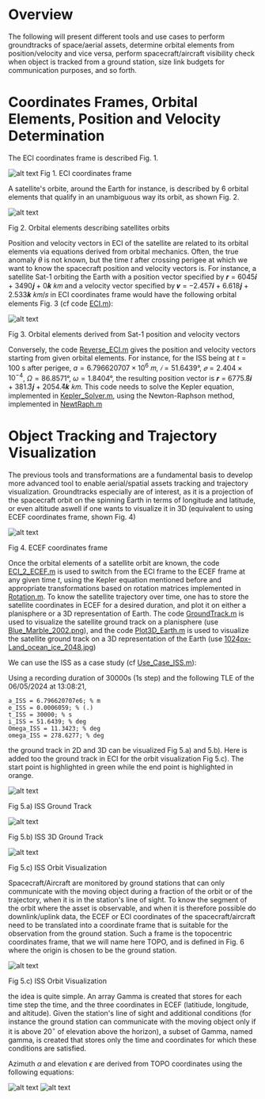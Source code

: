 Overview
========

The following will present different tools and use cases to perform groundtracks of space/aerial assets, determine orbital elements from position/velocity and vice versa,
perform spacecraft/aircraft visibility check when object is tracked from a ground station, size link budgets for communication purposes, and so forth.

# Coordinates Frames, Orbital Elements, Position and Velocity Determination

The ECI coordinates frame is described Fig. 1. 

![alt text](Graphics/ECI.PNG)
Fig 1. ECI coordinates frame

A satellite's orbite, around the Earth for instance, is described by 6 orbital elements that qualify in an unambiguous way its orbit, as shown Fig. 2. 

![alt text](Graphics/Orbit_Elem.PNG)

Fig 2. Orbital elements describing satellites orbits

Position and velocity vectors in ECI of the satellite are related to its orbital elements via equations derived from orbital mechanics. Often, the true anomaly
$\theta$ is not known, but the time $t$ after crossing perigee at which we want to know the spacecraft position and velocity vectors is.
For instance, a satellite Sat-1 orbiting the Earth with a position vector specified by 𝒓 = 6045𝒊 + 3490𝒋 + 0𝒌 𝑘𝑚 and a velocity vector specified 
by 𝒗 = −2.457𝒊 + 6.618𝒋 + 2.533𝒌 𝑘𝑚/𝑠 in ECI coordinates frame would have the following orbital elements Fig. 3 (cf code [ECI.m](https://github.com/Antoine-Marin-Git/Trajectory_determination_and_Objet_tracking/tree/master/ECI.m)):

![alt text](Graphics/Orb_elem_from_r_v.PNG)

Fig 3. Orbital elements derived from Sat-1 position and velocity vectors 

Conversely, the code [Reverse_ECI.m](https://github.com/Antoine-Marin-Git/Trajectory_determination_and_Objet_tracking/tree/master/Reverse_ECI.m) gives the position and velocity vectors starting from given orbital elements. For instance, for the ISS being at $t = 100$ s after perigee, $a = 6.796620707 × 10^6$ 𝑚, $𝑖 = 51.6439°$, $𝑒 = 2.404 × 10^{−4}$, $\Omega = 86.8571°$, $\omega = 1.8404°$, the resulting position vector is 𝒓 = 6775.8⃗𝒊 + 381.3⃗𝒋 + 2054.4⃗𝒌 𝑘𝑚. This code needs to solve the Kepler equation, implemented in [Kepler_Solver.m](https://github.com/Antoine-Marin-Git/Trajectory_determination_and_Objet_tracking/tree/master/Kepler_Solver.m), using the Newton-Raphson method, implemented in [NewtRaph.m](https://github.com/Antoine-Marin-Git/Trajectory_determination_and_Objet_tracking/tree/master/NewtRaph.m)

# Object Tracking and Trajectory Visualization

The previous tools and transformations are a fundamental basis to develop more advanced tool to enable aerial/spatial assets tracking and trajectory visualization. 
Groundtracks especially are of interest, as it is a projection of the spacecraft orbit on the spinning Earth in terms of longitude and latitude, or even altitude aswell if one wants to visualize it in 3D (equivalent to using ECEF coordinates frame, shown Fig. 4)

![alt text](Graphics/ECEF.PNG)

Fig 4. ECEF coordinates frame

Once the orbital elements of a satellite orbit are known, the code [ECI_2_ECEF.m](https://github.com/Antoine-Marin-Git/Trajectory_determination_and_Objet_tracking/tree/master/ECI_2_ECEF.m) is used to switch from the ECI frame to the ECEF frame at any given time $t$, using the Kepler equation mentioned before and appropriate transformations based on rotation matrices implemented in [Rotation.m](https://github.com/Antoine-Marin-Git/Trajectory_determination_and_Objet_tracking/tree/master/Rotation.m). To know the satellite trajectory over time, one has to store the satellite coordinates in ECEF for a desired duration, and plot it on either a planisphere or a 3D representation of Earth. The code [GroundTrack.m](https://github.com/Antoine-Marin-Git/Trajectory_determination_and_Objet_tracking/tree/master/GroundTrack.m) is used to visualize the satellite ground track on a planisphere (use [Blue_Marble_2002.png](https://github.com/Antoine-Marin-Git/Trajectory_determination_and_Objet_tracking/tree/master/Graphics/Blue_Marble_2002.png)), and the code [Plot3D_Earth.m](https://github.com/Antoine-Marin-Git/Trajectory_determination_and_Objet_tracking/tree/master/Plot3D_Earth.m) is used to visualize the satellite ground track on a 3D representation of the Earth (use [1024px-Land_ocean_ice_2048.jpg](https://github.com/Antoine-Marin-Git/Trajectory_determination_and_Objet_tracking/tree/master/Graphics/1024px-Land_ocean_ice_2048.jpg))

We can use the ISS as a case study (cf [Use_Case_ISS.m](https://github.com/Antoine-Marin-Git/Trajectory_determination_and_Objet_tracking/tree/master/Use_Case_ISS.m)):

Using a recording duration of 30000s (1s step) and the following TLE of the 06/05/2024 at 13:08:21, 
```
a_ISS = 6.796620707e6; % m
e_ISS = 0.0006059; % (.)
t_ISS = 30000; % s
i_ISS = 51.6439; % deg
Omega_ISS = 11.3423; % deg
omega_ISS = 278.6277; % deg
```
the ground track in 2D and 3D can be visualized Fig 5.a) and 5.b). Here is added too the ground track in ECI for the orbit visualization Fig 5.c). The start point is highlighted in green while the end point is highlighted in orange.

![alt text](Graphics/ISS_GT.png)

Fig 5.a) ISS Ground Track

![alt text](Graphics/ISS_GT3D_ECEF.png)

Fig 5.b) ISS 3D Ground Track

![alt text](Graphics/ISS_GT3D_ECI.png)

Fig 5.c) ISS Orbit Visualization

Spacecraft/Aircraft are monitored by ground stations that can only communicate with the moving object during a fraction of the orbit or of the trajectory, when it is in the station's line of sight. To know the segment of the orbit where the asset is observable, and when it is therefore possible do downlink/uplink data, the ECEF or ECI coordinates of the spacecraft/aircraft need to be translated into a coordinate frame that is suitable for the observation from the ground station. Such a frame is the topocentric coordinates frame, that we will name here TOPO, and is defined in Fig. 6 where the origin is chosen to be the ground station.

![alt text](Graphics/LOS.PNG)

Fig 5.c) ISS Orbit Visualization

the idea is quite simple. An array Gamma is created that stores for each time step the time, and the three coordinates in ECEF (latitiude, longitude, and altitude). Given the station's line of sight and additional conditions (for instance the ground station can communicate with the moving object only if it is above 20$^\circ$ of elevation above the horizon), a subset of Gamma, named gamma, is created that stores only the time and coordinates for which these conditions are satisfied.

Azimuth $\alpha$ and elevation $\epsilon$ are derived from TOPO coordinates using the following equations:

![alt text](Graphics/azimuth.PNG)
![alt text](Graphics/elevation.PNG)



